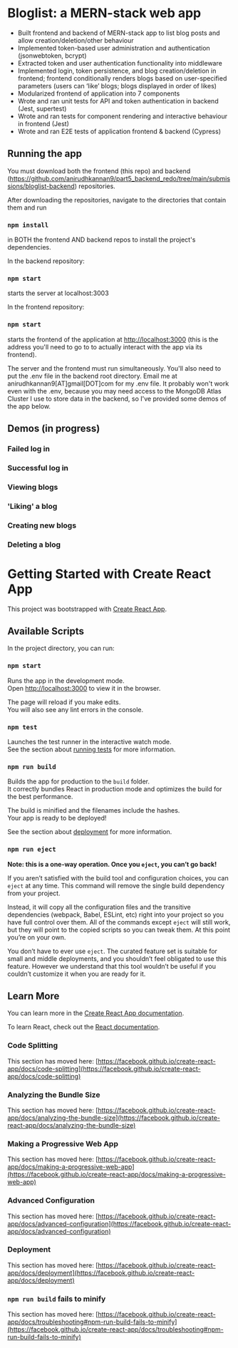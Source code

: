 # Bloglist: a MERN-stack web app
- Built frontend and backend of MERN-stack app to list blog posts and allow creation/deletion/other behaviour
- Implemented token-based user administration and authentication (jsonwebtoken, bcrypt)
- Extracted token and user authentication functionality into middleware
- Implemented login, token persistence, and blog creation/deletion in frontend; frontend conditionally renders
blogs based on user-specified parameters (users can ‘like’ blogs; blogs displayed in order of likes)
- Modularized frontend of application into 7 components
- Wrote and ran unit tests for API and token authentication in backend (Jest, supertest)
- Wrote and ran tests for component rendering and interactive behaviour in frontend (Jest)
- Wrote and ran E2E tests of application frontend & backend (Cypress)

## Running the app

You must download both the frontend (this repo) and backend (https://github.com/anirudhkannan9/part5_backend_redo/tree/main/submissions/bloglist-backend) repositories. 

After downloading the repositories, navigate to the directories that contain them and run
### `npm install` 
in BOTH the frontend AND backend repos to install the project's dependencies.

In the backend repository: 
### `npm start` 
starts the server at localhost:3003

In the frontend repository:
### `npm start`
starts the frontend of the application at [http://localhost:3000](http://localhost:3000/) (this is the address you'll need to go to to actually interact with the app via its frontend). 

The server and the frontend must run simultaneously. You'll also need to put the .env file in the backend root directory. Email me at anirudhkannan9[AT]gmail[DOT]com for my .env file. It probably won't work even with the .env, because you may need access to the MongoDB Atlas Cluster I use to store data in the backend, so I've provided some demos of the app below. 

## Demos (in progress)

### Failed log in

### Successful log in 

### Viewing blogs

### 'Liking' a blog

### Creating new blogs

### Deleting a blog


# Getting Started with Create React App

This project was bootstrapped with [Create React App](https://github.com/facebook/create-react-app).

## Available Scripts

In the project directory, you can run:

### `npm start`

Runs the app in the development mode.\
Open [http://localhost:3000](http://localhost:3000) to view it in the browser.

The page will reload if you make edits.\
You will also see any lint errors in the console.

### `npm test`

Launches the test runner in the interactive watch mode.\
See the section about [running tests](https://facebook.github.io/create-react-app/docs/running-tests) for more information.

### `npm run build`

Builds the app for production to the `build` folder.\
It correctly bundles React in production mode and optimizes the build for the best performance.

The build is minified and the filenames include the hashes.\
Your app is ready to be deployed!

See the section about [deployment](https://facebook.github.io/create-react-app/docs/deployment) for more information.

### `npm run eject`

**Note: this is a one-way operation. Once you `eject`, you can’t go back!**

If you aren’t satisfied with the build tool and configuration choices, you can `eject` at any time. This command will remove the single build dependency from your project.

Instead, it will copy all the configuration files and the transitive dependencies (webpack, Babel, ESLint, etc) right into your project so you have full control over them. All of the commands except `eject` will still work, but they will point to the copied scripts so you can tweak them. At this point you’re on your own.

You don’t have to ever use `eject`. The curated feature set is suitable for small and middle deployments, and you shouldn’t feel obligated to use this feature. However we understand that this tool wouldn’t be useful if you couldn’t customize it when you are ready for it.

## Learn More

You can learn more in the [Create React App documentation](https://facebook.github.io/create-react-app/docs/getting-started).

To learn React, check out the [React documentation](https://reactjs.org/).

### Code Splitting

This section has moved here: [https://facebook.github.io/create-react-app/docs/code-splitting](https://facebook.github.io/create-react-app/docs/code-splitting)

### Analyzing the Bundle Size

This section has moved here: [https://facebook.github.io/create-react-app/docs/analyzing-the-bundle-size](https://facebook.github.io/create-react-app/docs/analyzing-the-bundle-size)

### Making a Progressive Web App

This section has moved here: [https://facebook.github.io/create-react-app/docs/making-a-progressive-web-app](https://facebook.github.io/create-react-app/docs/making-a-progressive-web-app)

### Advanced Configuration

This section has moved here: [https://facebook.github.io/create-react-app/docs/advanced-configuration](https://facebook.github.io/create-react-app/docs/advanced-configuration)

### Deployment

This section has moved here: [https://facebook.github.io/create-react-app/docs/deployment](https://facebook.github.io/create-react-app/docs/deployment)

### `npm run build` fails to minify

This section has moved here: [https://facebook.github.io/create-react-app/docs/troubleshooting#npm-run-build-fails-to-minify](https://facebook.github.io/create-react-app/docs/troubleshooting#npm-run-build-fails-to-minify)
